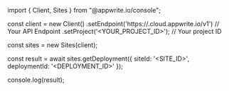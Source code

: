 import { Client, Sites } from "@appwrite.io/console";

const client = new Client()
    .setEndpoint('https://<REGION>.cloud.appwrite.io/v1') // Your API Endpoint
    .setProject('<YOUR_PROJECT_ID>'); // Your project ID

const sites = new Sites(client);

const result = await sites.getDeployment({
    siteId: '<SITE_ID>',
    deploymentId: '<DEPLOYMENT_ID>'
});

console.log(result);

